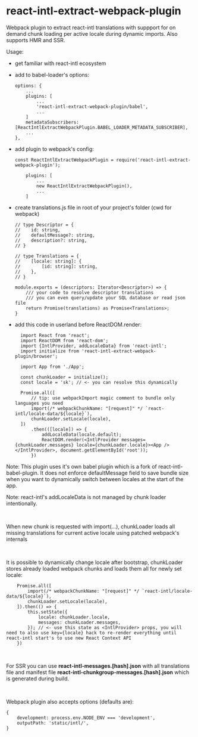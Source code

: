 # react-intl-extract-webpack-plugin

Webpack plugin to extract react-intl translations with suppport for on demand chunk loading per active locale during dynamic imports. Also supports HMR and SSR.

Usage:

* get familiar with react-intl ecosystem

* add to babel-loader's options:
    ```
    options: {
        ...
        plugins: [
            ...
            'react-intl-extract-webpack-plugin/babel',
            ...
        ]
        metadataSubscribers: [ReactIntlExtractWebpackPlugin.BABEL_LOADER_METADATA_SUBSCRIBER],
        ...
    },
    ```

* add plugin to webpack's config:

    ```
    const ReactIntlExtractWebpackPlugin = require('react-intl-extract-webpack-plugin');

        plugins: [
            ...
            new ReactIntlExtractWebpackPlugin(),
            ...
        ]
    ```

* create translations.js file in root of your project's folder (cwd for webpack)
  ```
  // type Descriptor = {
  //    id: string,
  //    defaultMessage?: string,
  //    description?: string,
  // }

  // type Translations = {
  //    [locale: string]: {
  //        [id: string]: string,
  //    },
  // } 

  module.exports = (descriptors: Iterator<Descriptor>) => {
      /// your code to resolve descriptor translations
      /// you can even query/update your SQL database or read json file
      return Promise(translations) as Promise<Translations>;
  }
  ```

* add this code in userland before ReactDOM.render:
  ```
    import React from 'react';
    import ReactDOM from 'react-dom';
    import {IntlProvider, addLocaleData} from 'react-intl';
    import initialize from 'react-intl-extract-webpack-plugin/browser';

    import App from './App';

    const chunkLoader = initialize();
    const locale = 'sk'; // <- you can resolve this dynamically

    Promise.all([ 
        // tip: use webpackImport magic comment to bundle only languages you need
        import(/* webpackChunkName: "[request]" */ `react-intl/locale-data/${locale}`),
        chunkLoader.setLocale(locale),
    ])
        .then(([locale]) => {
            addLocaleData(locale.default);
            ReactDOM.render(<IntlProvider messages={chunkLoader.messages} locale={chunkLoader.locale}><App /></IntlProvider>, document.getElementById('root'));
        })

  ```

Note: This plugin uses it's own babel plugin which is a fork of react-intl-babel-plugin. It does not enforce defaultMessage field to save bundle size when you want to dynamically switch between locales at the start of the app.

Note: react-intl's addLocaleData is not managed by chunk loader intentionally.

<br />

When new chunk is requested with import(...), chunkLoader loads all missing translations for current active locale using patched webpack's internals 

<br />

It is possible to dynamically change locale after bootstrap, chunkLoader stores already loaded webpack chunks and loads them all for newly set locale:
```
    Promise.all([
        import(/* webpackChunkName: "[request]" */ `react-intl/locale-data/${locale}`),
        chunkLoader.setLocale(locale),
    ]).then(() => {
        this.setState({
            locale: chunkLoader.locale,
            messages: chunkLoader.messages,
        }); // <- use this state as <IntlProvider> props, you will need to also use key={locale} hack to re-render everything until react-intl start's to use new React Context API
    })
```

<br />

For SSR you can use **react-intl-messages.[hash].json** with all translations file and manifest file **react-intl-chunkgroup-messages.[hash].json** which is generated during build.

<br />

Webpack plugin also accepts options (defaults are):
```
{
    development: process.env.NODE_ENV === 'development',
    outputPath: 'static/intl/',
}
```
